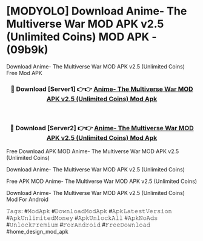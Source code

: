 # [MODYOLO] Download Anime- The Multiverse War MOD APK v2.5 (Unlimited Coins) MOD APK - (09b9k)
Download Anime- The Multiverse War MOD APK v2.5 (Unlimited Coins) Free Mod APK

<div align="center">
<h3>🔴 Download [Server1] 👉👉 <a href="https://apk-comot.site?title=Anime-_The_Multiverse_War_MOD_APK_v2.5_(Unlimited_Coins)">Anime- The Multiverse War MOD APK v2.5 (Unlimited Coins) Mod Apk</a></h3><br>

<h3>🔴 Download [Server2] 👉👉 <a href="https://apk-comot.site?title=Anime-_The_Multiverse_War_MOD_APK_v2.5_(Unlimited_Coins)">Anime- The Multiverse War MOD APK v2.5 (Unlimited Coins) Mod Apk</a></h3>
</div>


Free Download APK MOD Anime- The Multiverse War MOD APK v2.5 (Unlimited Coins)

Download Anime- The Multiverse War MOD APK v2.5 (Unlimited Coins) 

Free APK MOD Anime- The Multiverse War MOD APK v2.5 (Unlimited Coins) 

Download Anime- The Multiverse War MOD APK v2.5 (Unlimited Coins) Mod For Android

𝚃𝚊𝚐𝚜: #𝙼𝚘𝚍𝙰𝚙𝚔 #𝙳𝚘𝚠𝚗𝚕𝚘𝚊𝚍𝙼𝚘𝚍𝙰𝚙𝚔 #𝙰𝚙𝚔𝙻𝚊𝚝𝚎𝚜𝚝𝚅𝚎𝚛𝚜𝚒𝚘𝚗 #𝙰𝚙𝚔𝚄𝚗𝚕𝚒𝚖𝚒𝚝𝚎𝚍𝙼𝚘𝚗𝚎𝚢 #𝙰𝚙𝚔𝚄𝚗𝚕𝚘𝚌𝚔𝙰𝚕𝚕 #𝙰𝚙𝚔𝙽𝚘𝙰𝚍𝚜 #𝚄𝚗𝚕𝚘𝚌𝚔𝙿𝚛𝚎𝚖𝚒𝚞𝚖 #𝙵𝚘𝚛𝙰𝚗𝚍𝚛𝚘𝚒𝚍 #𝙵𝚛𝚎𝚎𝙳𝚘𝚠𝚗𝚕𝚘𝚊𝚍 #home_design_mod_apk